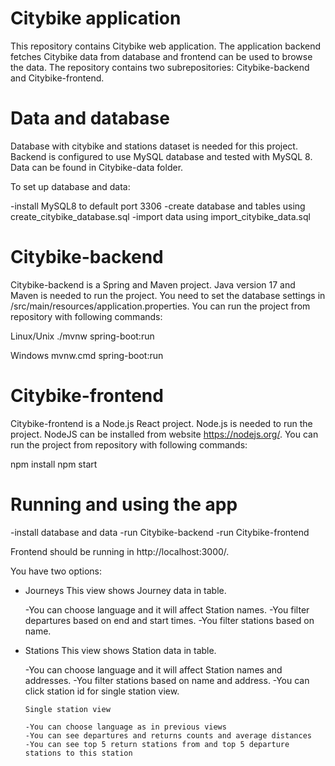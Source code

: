 # Citybike application

This repository contains Citybike web application. The application backend fetches Citybike data from database and frontend can be used to browse the data. The repository contains two subrepositories: Citybike-backend and Citybike-frontend.

# Data and database

Database with citybike and stations dataset is needed for this project. Backend is configured to use MySQL database and tested with MySQL 8. Data can be found in Citybike-data folder.

To set up database and data:

-install MySQL8 to default port 3306
-create database and tables using create_citybike_database.sql
-import data using import_citybike_data.sql

# Citybike-backend

Citybike-backend is a Spring and Maven project. Java version 17 and Maven is needed to run the project. You need to set the database settings in /src/main/resources/application.properties. You can run the project from repository with following commands:

Linux/Unix
./mvnw spring-boot:run

Windows
mvnw.cmd spring-boot:run


# Citybike-frontend

Citybike-frontend is a Node.js React project. Node.js is needed to run the project. NodeJS can be installed from website https://nodejs.org/. You can run the project from repository with following commands:

npm install
npm start

# Running and using the app

-install database and data
-run Citybike-backend
-run Citybike-frontend

Frontend should be running in http://localhost:3000/.

You have two options:
  - Journeys
    This view shows Journey data in table. 
   
    -You can choose language and it will affect Station names.
    -You filter departures based on end and start times.
    -You filter stations based on name.

  - Stations
    This view shows Station data in table. 
   
    -You can choose language and it will affect Station names and addresses.
    -You filter stations based on name and address.
    -You can click station id for single station view.

    	Single station view
        
        -You can choose language as in previous views
        -You can see departures and returns counts and average distances
        -You can see top 5 return stations from and top 5 departure stations to this station




